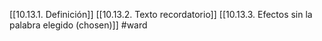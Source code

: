[[10.13.1. Definición]]
[[10.13.2. Texto recordatorio]]
[[10.13.3. Efectos sin la palabra elegido (chosen)]]
#ward

